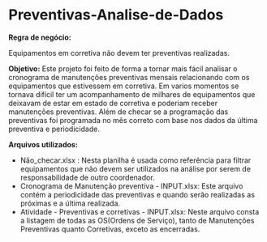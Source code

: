 # Preventivas-Analise-de-Dados

**Regra de negócio:**

Equipamentos em corretiva não devem ter preventivas realizadas. 

**Objetivo:**
Este projeto foi feito de forma a tornar mais fácil analisar o cronograma de manutenções preventivas mensais relacionando com os equipamentos que estivessem em corretiva. Em varios momentos se tornava difícil ter um acompanhamento de milhares de equipamentos que deixavam de estar em estado de corretiva e poderiam receber manutenções preventivas. Além de checar se a programação das preventivas foi programada no mês correto com base nos dados da última preventiva e periodicidade.

**Arquivos utilizados:**
*	Não_checar.xlsx : Nesta planilha é usada como referência para filtrar equipamentos que não devem ser utilizados na análise por serem de responsabilidade de outro coordenador.
*	Cronograma de Manutenção preventiva - INPUT.xlsx: Este arquivo contém a periodicidade das preventivas e quando serão realizadas as próximas e a última realizada.
*	Atividade - Preventivas e corretivas - INPUT.xlsx: Neste arquivo consta a listagem de todas as OS(Ordens de Serviço), tanto de Manutenções Preventivas quanto Corretivas, exceto as encerradas.
